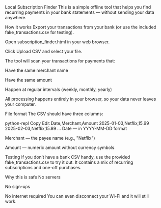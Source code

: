 Local Subscription Finder
This is a simple offline tool that helps you find recurring payments in your bank statements — without sending your data anywhere.

How it works
Export your transactions from your bank (or use the included fake_transactions.csv for testing).

Open subscription_finder.html in your web browser.

Click Upload CSV and select your file.

The tool will scan your transactions for payments that:

Have the same merchant name

Have the same amount

Happen at regular intervals (weekly, monthly, yearly)

All processing happens entirely in your browser, so your data never leaves your computer.

File format
The CSV should have three columns:

python-repl
Copy
Edit
Date,Merchant,Amount
2025-01-03,Netflix,15.99
2025-02-03,Netflix,15.99
...
Date — in YYYY-MM-DD format

Merchant — the payee name (e.g., "Netflix")

Amount — numeric amount without currency symbols

Testing
If you don’t have a bank CSV handy, use the provided fake_transactions.csv to try it out. It contains a mix of recurring subscriptions and one-off purchases.

Why this is safe
No servers

No sign-ups

No internet required
You can even disconnect your Wi-Fi and it will still work.
